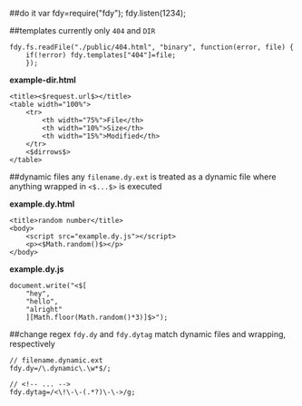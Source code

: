 ##do it
    var fdy=require("fdy");
    fdy.listen(1234);

##templates
currently only `404` and `DIR`

    fdy.fs.readFile("./public/404.html", "binary", function(error, file) {
        if(!error) fdy.templates["404"]=file;
        });

**example-dir.html**

    <title><$request.url$></title>
    <table width="100%">
        <tr>
            <th width="75%">File</th>
            <th width="10%">Size</th> 
            <th width="15%">Modified</th>
        </tr>
        <$dirrows$>
    </table>

##dynamic files
any `filename.dy.ext` is treated as a dynamic file where anything wrapped in `<$...$>` is executed

**example.dy.html**

    <title>random number</title>
    <body>
        <script src="example.dy.js"></script>
        <p><$Math.random()$></p>
    </body>

**example.dy.js**

    document.write("<$[
        "hey",
        "hello",
        "alright"
        ][Math.floor(Math.random()*3)]$>");

##change regex
`fdy.dy` and `fdy.dytag` match dynamic files and wrapping, respectively

    // filename.dynamic.ext
    fdy.dy=/\.dynamic\.\w*$/;

    // <!-- ... -->
    fdy.dytag=/<\!\-\-(.*?)\-\->/g;
